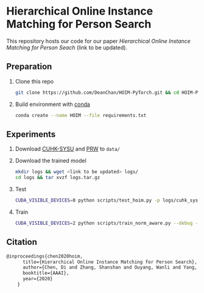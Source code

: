 # Hierarchical Online Instance Matching for Person Search

This repository hosts our code for our paper *Hierarchical Online Instance Matching for Person Seach* (link to be updated). 



## Preparation

1. Clone this repo

   ```bash
   git clone https://github.com/DeanChan/HOIM-PyTorch.git && cd HOIM-PyTorch
   ```

2. Build environment with [conda](https://docs.anaconda.com/anaconda/install/linux/)

   ```bash
   conda create --name HOIM --file requirements.txt
   ```



## Experiments

1.  Download [CUHK-SYSU](https://github.com/ShuangLI59/person_search) and [PRW](http://www.liangzheng.com.cn/Project/project_prw.html) to `data/`

2. Download the trained model
   ```bash
   mkdir logs && wget <link to be updated> logs/ 
   cd logs && tar xvzf logs.tar.gz
   ```

3. Test
   ```bash
   CUDA_VISIBLE_DEVICES=0 python scripts/test_hoim.py -p logs/cuhk_sysu/
   ```
   
4. Train
   ```bash
   CUDA_VISIBLE_DEVICES=2 python scripts/train_norm_aware.py --debug --lr_warm_up -p ./logs/<your_logging_path>/ --batch_size 5 --nw 5 --w_RCNN_loss_bbox 10.0 --epochs 22 --lr 0.003
   ```



## Citation

```latex
@inproceedings{chen2020hoim,
      title={Hierarchical Online Instance Matching for Person Search},
      author={Chen, Di and Zhang, Shanshan and Ouyang, Wanli and Yang, Jian and Schiele, Bernt},
      booktitle={AAAI},
      year={2020}
    }
```
